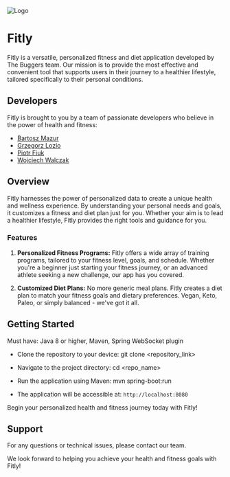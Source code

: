![Logo](https://github.com/piotr-fiuk/JJDZR11-TheBuggers/blob/main/web-fitly/src/main/resources/static/img/logo/logo.png?raw=true)

# Fitly

Fitly is a versatile, personalized fitness and diet application developed by The Buggers team. Our mission is to provide the most effective and convenient tool that supports users in their journey to a healthier lifestyle, tailored specifically to their personal conditions.

## Developers

Fitly is brought to you by a team of passionate developers who believe in the power of health and fitness:

- [Bartosz Mazur](https://github.com/ApictoSole34)
- [Grzegorz Lozio](https://github.com/GrzegorzLozio)
- [Piotr Fiuk](https://github.com/piotr-fiuk)
- [Wojciech Walczak](https://github.com/lauthandir)


## Overview

Fitly harnesses the power of personalized data to create a unique health and wellness experience. By understanding your personal needs and goals, it customizes a fitness and diet plan just for you. Whether your aim is to lead a healthier lifestyle, Fitly provides the right tools and guidance for you.


### Features

1. **Personalized Fitness Programs:** Fitly offers a wide array of training programs, tailored to your fitness level, goals, and schedule. Whether you're a beginner just starting your fitness journey, or an advanced athlete seeking a new challenge, our app has you covered.

2. **Customized Diet Plans:** No more generic meal plans. Fitly creates a diet plan to match your fitness goals and dietary preferences. Vegan, Keto, Paleo, or simply balanced - we've got it all.


## Getting Started
Must have: Java 8 or higher, Maven, Spring WebSocket plugin

- Clone the repository to your device:
git clone <repository_link>

- Navigate to the project directory:
cd <repo_name>

- Run the application using Maven:
mvn spring-boot:run

- The application will be accessible at: `http://localhost:8080`
   
Begin your personalized health and fitness journey today with Fitly!


## Support

For any questions or technical issues, please contact our team.

We look forward to helping you achieve your health and fitness goals with Fitly!
